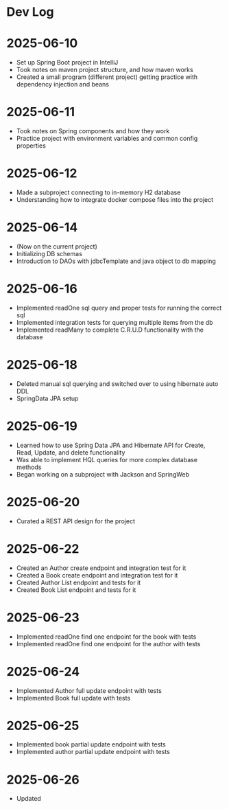 # Dev Log

# 2025-06-10

- Set up Spring Boot project in IntelliJ
- Took notes on maven project structure, and how maven works
- Created a small program (different project) getting practice with dependency injection and beans

# 2025-06-11

- Took notes on Spring components and how they work
- Practice project with environment variables and common config properties

# 2025-06-12

- Made a subproject connecting to in-memory H2 database
- Understanding how to integrate docker compose files into the project

# 2025-06-14

- (Now on the current project)
- Initializing DB schemas
- Introduction to DAOs with jdbcTemplate and java object to db mapping

# 2025-06-16

- Implemented readOne sql query and proper tests for running the correct sql
- Implemented integration tests for querying multiple items from the db
- Implemented readMany to complete C.R.U.D functionality with the database

# 2025-06-18

- Deleted manual sql querying and switched over to using hibernate auto DDL
- SpringData JPA setup

# 2025-06-19

- Learned how to use Spring Data JPA and Hibernate API for Create, Read, Update, and delete
functionality
- Was able to implement HQL queries for more complex database methods
- Began working on a subproject with Jackson and SpringWeb

# 2025-06-20

- Curated a REST API design for the project

# 2025-06-22

- Created an Author create endpoint and integration test for it
- Created a Book create endpoint and integration test for it
- Created Author List endpoint and tests for it
- Created Book List endpoint and tests for it

# 2025-06-23

- Implemented readOne find one endpoint for the book with tests
- Implemented readOne find one endpoint for the author with tests

# 2025-06-24

- Implemented Author full update endpoint with tests
- Implemented Book full update with tests

# 2025-06-25

- Implemented book partial update endpoint with tests
- Implemented author partial update endpoint with tests

# 2025-06-26

- Updated
